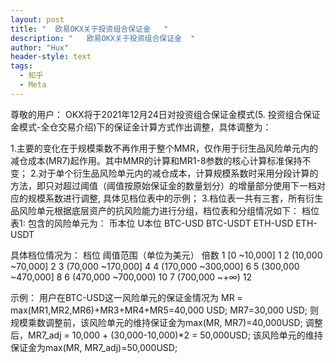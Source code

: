 ```yaml
---
layout: post
title: "  欧易OKX关于投资组合保证金   "
description: "   欧易OKX关于投资组合保证金  "
author: "Hux"
header-style: text
tags:
  - 知乎
  - Meta
---
```

尊敬的用户：
OKX将于2021年12月24日对投资组合保证金模式(5. 投资组合保证金模式-全仓交易介绍)下的保证金计算方式作出调整，具体调整为：
 
1.主要的变化在于规模乘数不再作用于整个MMR，仅作用于衍生品风险单元内的减仓成本(MR7)起作用。其中MMR的计算和MR1-8参数的核心计算标准保持不变；
2.对于单个衍生品风险单元内的减仓成本，计算规模系数时采用分段计算的方法，即只对超过阈值（阈值按原始保证金的数量划分）的增量部分使用下一档对应的规模系数进行调整, 具体见档位表中的示例；
3.档位表一共有三套，所有衍生品风险单元根据底层资产的抗风险能力进行分组，档位表和分组情况如下：
档位表1:
包含的风险单元为：
币本位
U本位
BTC-USD
BTC-USDT
ETH-USD
ETH-USDT
 
具体档位情况为：
档位
阈值范围（单位为美元）
倍数
1
[0 ~10,000]
1
2
(10,000 ~70,000]
2
3
(70,000 ~170,000]
4
4
(170,000 ~300,000]
6
5
(300,000 ~470,000]
8
6
(470,000 ~700,000)
10
7
(700,000 ~+∞)
12
 
示例：
用户在BTC-USD这一风险单元的保证金情况为
MR = max(MR1,MR2,MR6)+MR3+MR4+MR5=40,000 USD; MR7=30,000 USD;
则规模乘数调整前，该风险单元的维持保证金为max(MR, MR7)=40,000USD;
调整后，MR7_adj = 10,000 + (30,000-10,000)*2 = 50,000USD; 该风险单元的维持保证金为max(MR, MR7_adj)=50,000USD;
